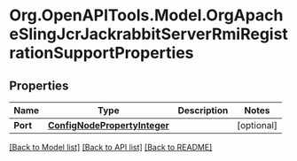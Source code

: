 # Org.OpenAPITools.Model.OrgApacheSlingJcrJackrabbitServerRmiRegistrationSupportProperties
## Properties

Name | Type | Description | Notes
------------ | ------------- | ------------- | -------------
**Port** | [**ConfigNodePropertyInteger**](ConfigNodePropertyInteger.md) |  | [optional] 

[[Back to Model list]](../README.md#documentation-for-models) [[Back to API list]](../README.md#documentation-for-api-endpoints) [[Back to README]](../README.md)

